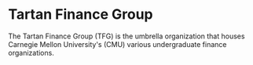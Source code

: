 # Tartan Finance Group

The Tartan Finance Group (TFG) is the umbrella organization that houses Carnegie Mellon University's (CMU) various undergraduate finance organizations.